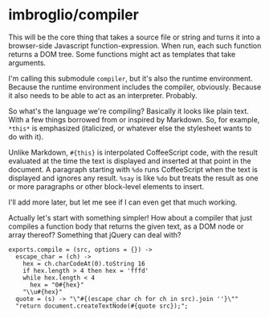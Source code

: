 # imbroglio/compiler

This will be the core thing that takes a source file or string and
turns it into a browser-side Javascript function-expression.  When
run, each such function returns a DOM tree.  Some functions might
act as templates that take arguments.

I'm calling this submodule `compiler`, but it's also the runtime
environment.  Because the runtime environment includes the compiler,
obviously.  Because it also needs to be able to act as an interpreter.
Probably.

So what's the language we're compiling?  Basically it looks like
plain text.  With a few things borrowed from or inspired by Markdown.
So, for example, `*this*` is emphasized (italicized, or whatever
else the stylesheet wants to do with it).

Unlike Markdown, `#{this}` is interpolated CoffeeScript code, with
the result evaluated at the time the text is displayed and inserted
at that point in the document.  A paragraph starting with `%do`
runs CoffeeScript when the text is displayed and ignores any result.
`%say` is like `%do` but treats the result as one or more paragraphs
or other block-level elements to insert.

I'll add more later, but let me see if I can even get that much
working.

Actually let's start with something simpler!  How about a compiler
that just compiles a function body that returns the given text, as
a DOM node or array thereof?  Something that jQuery can deal with?

    exports.compile = (src, options = {}) ->
      escape_char = (ch) ->
        hex = ch.charCodeAt(0).toString 16
        if hex.length > 4 then hex = 'fffd'
        while hex.length < 4
          hex = "0#{hex}"
        "\\u#{hex}"
      quote = (s) -> "\"#{(escape_char ch for ch in src).join ''}\""
      "return document.createTextNode(#{quote src});";
